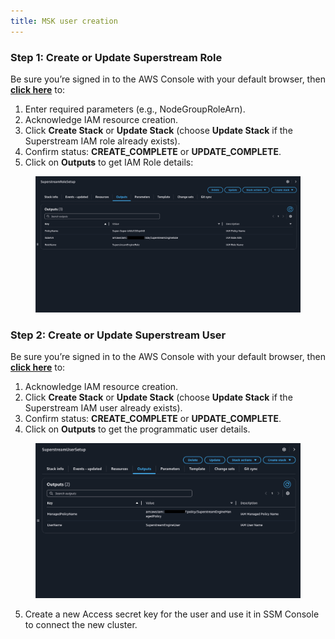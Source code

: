 ```yaml
---
title: MSK user creation
---
```


### Step 1: Create or Update Superstream Role

Be sure you’re signed in to the AWS Console with your default browser, then [**click here**](https://eu-central-1.console.aws.amazon.com/cloudformation/home?region=eu-central-1#/stacks/create/review?templateURL=https://superstream-aws-cloudformation.s3.eu-central-1.amazonaws.com/iam-role-policy.yaml\&stackName=SuperstreamRoleSetup) to:

1. Enter required parameters (e.g., NodeGroupRoleArn).
2. Acknowledge IAM resource creation.
3. Click **Create Stack** or **Update Stack** (choose **Update Stack** if the Superstream IAM role already exists).
4. Confirm status: **CREATE\_COMPLETE** or **UPDATE\_COMPLETE**.
5. Click on **Outputs** to get IAM Role details:

<figure><img src="../assets/image (9).png" alt=""><figcaption></figcaption></figure>

### Step 2: Create or Update Superstream User

Be sure you’re signed in to the AWS Console with your default browser, then [**click here**](https://eu-central-1.console.aws.amazon.com/cloudformation/home?region=eu-central-1#/stacks/create/review?templateURL=https://superstream-aws-cloudformation.s3.eu-central-1.amazonaws.com/iam-user-policy.yaml\&stackName=SuperstreamUserSetup) to:

1. Acknowledge IAM resource creation.
2. Click **Create Stack** or **Update Stack** (choose **Update Stack** if the Superstream IAM user already exists).
3. Confirm status: **CREATE\_COMPLETE** or **UPDATE\_COMPLETE**.
4. Click on **Outputs** to get the programmatic user details.

<figure><img src="../assets/image (10).png" alt=""><figcaption></figcaption></figure>

5. Create a new Access secret key for the user and use it in SSM Console to connect the new cluster.
